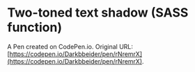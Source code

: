 # Two-toned text shadow (SASS function)

A Pen created on CodePen.io. Original URL: [https://codepen.io/Darkbbeider/pen/rNremrX](https://codepen.io/Darkbbeider/pen/rNremrX).

